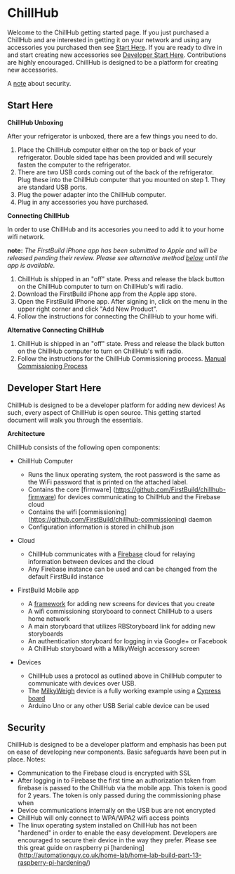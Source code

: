 # ChillHub

Welcome to the ChillHub getting started page. If you just purchased a ChillHub and are interested in getting it on your network and using any accessories you purchased then see [Start Here](#starthere). If you are ready to dive in and start creating new accessories see  [Developer Start Here](#developerstarthere). Contributions are highly encouraged. ChillHub is designed to be a platform for creating new accessories. 

A [note](#noteaboutsecurity) about security.

## Start Here <a id="starthere"></a>

**ChillHub Unboxing**

After your refrigerator is unboxed, there are a few things you need to do. 

1. Place the ChillHub computer either on the top or back of your refrigerator. Double sided tape has been provided and will securely fasten the computer to the refrigerator. 
2. There are two USB cords coming out of the back of the refrigerator. Plug these into the ChillHub computer that you mounted on step 1. They are standard USB ports.
3. Plug the power adapter into the ChillHub computer. 
4. Plug in any accessories you have purchased.

**Connecting ChillHub**

In order to use ChillHub and its accesories you need to add it to your home wifi network.

**note:** _The FirstBuild iPhone app has been submitted to Apple and will be released pending their review. Please see alternative method [below](#connectingchillhubalternative) until the app is available._

1. ChillHub is shipped in an "off" state. Press and release the black button on the ChillHub computer to turn on ChillHub's wifi radio.
2. Download the FirstBuild iPhone app from the Apple app store.
3. Open the FirstBuild iPhone app. After signing in, click on the menu in the upper right corner and click "Add New Product". 
4. Follow the instructions for connecting the ChillHub to your home wifi.

**Alternative Connecting ChillHub <a id="connectingchillhubalternative"></a>**

1. ChillHub is shipped in an "off" state. Press and release the black button on the ChillHub computer to turn on ChillHub's wifi radio.
2. Follow the instructions for the ChillHub Commissioning process. [Manual Commissioning Process](https://github.com/FirstBuild/chillhub-commissioning)


## Developer Start Here <a id="developerstarthere"></a>

ChillHub is designed to be a developer platform for adding new devices! As such, every aspect of ChillHub is open source. This getting started document will walk you through the essentials.

**Architecture**

ChillHub consists of the following open components:

+ ChillHub Computer
  - Runs the linux operating system, the root password is the same as the WiFi password that is printed on the attached label.
  - Contains the core [firmware] (https://github.com/FirstBuild/chillhub-firmware) for devices communicating to ChillHub and the Firebase cloud
  - Contains the wifi [commissioning] (https://github.com/FirstBuild/chillhub-commissioning) daemon 
  - Configuration information is stored in chillhub.json

+ Cloud
  - ChillHub communicates with a [Firebase](http://firebase.com) cloud for relaying information between devices and the cloud 
  - Any Firebase instance can be used and can be changed from the default FirstBuild instance 

+ FirstBuild Mobile app
  - A [framework](https://github.com/FirstBuild/FirstBuild-Mobile) for adding new screens for devices that you create
  - A wifi commissioning storyboard to connect ChillHub to a users home network
  - A main storyboard that utilizes RBStoryboard link for adding new storyboards
  - An authentication storyboard for logging in via Google+ or Facebook
  - A ChillHub storyboard with a MilkyWeigh accessory screen
  
+ Devices
  - ChillHub uses a protocol as outlined above in ChillHub computer to communicate with devices over USB. 
  - The [MilkyWeigh](https://github.com/FirstBuild/ChillHubMilkScaleCypress) device is a fully working example using a [Cypress board](http://www.cypress.com/?rID=92146)
  - Arduino Uno or any other USB Serial cable device can be used

## Security <a id="noteaboutsecurity"></a>

ChillHub is designed to be a developer platform and emphasis has been put on ease of developing new components. Basic safeguards have been put in place. Notes:

+ Communication to the Firebase cloud is encrypted with SSL
+ After logging in to Firebase the first time an authorization token from firebase is passed to the ChillHub via the mobile app. This token is good for 2 years. The token is only passed during the commissioning phase when 
+ Device communications internally on the USB bus are not encrypted
+ ChillHub will only connect to WPA/WPA2 wifi access points
+ The linux operating system installed on ChillHub has not been "hardened" in order to enable the easy development. Developers are encouraged to secure their device in the way they prefer. Please see this great guide on raspberry pi [hardening] (http://automationguy.co.uk/home-lab/home-lab-build-part-13-raspberry-pi-hardening/)

